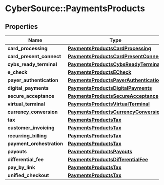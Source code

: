 # CyberSource::PaymentsProducts

## Properties
Name | Type | Description | Notes
------------ | ------------- | ------------- | -------------
**card_processing** | [**PaymentsProductsCardProcessing**](PaymentsProductsCardProcessing.md) |  | [optional] 
**card_present_connect** | [**PaymentsProductsCardPresentConnect**](PaymentsProductsCardPresentConnect.md) |  | [optional] 
**cybs_ready_terminal** | [**PaymentsProductsCybsReadyTerminal**](PaymentsProductsCybsReadyTerminal.md) |  | [optional] 
**e_check** | [**PaymentsProductsECheck**](PaymentsProductsECheck.md) |  | [optional] 
**payer_authentication** | [**PaymentsProductsPayerAuthentication**](PaymentsProductsPayerAuthentication.md) |  | [optional] 
**digital_payments** | [**PaymentsProductsDigitalPayments**](PaymentsProductsDigitalPayments.md) |  | [optional] 
**secure_acceptance** | [**PaymentsProductsSecureAcceptance**](PaymentsProductsSecureAcceptance.md) |  | [optional] 
**virtual_terminal** | [**PaymentsProductsVirtualTerminal**](PaymentsProductsVirtualTerminal.md) |  | [optional] 
**currency_conversion** | [**PaymentsProductsCurrencyConversion**](PaymentsProductsCurrencyConversion.md) |  | [optional] 
**tax** | [**PaymentsProductsTax**](PaymentsProductsTax.md) |  | [optional] 
**customer_invoicing** | [**PaymentsProductsTax**](PaymentsProductsTax.md) |  | [optional] 
**recurring_billing** | [**PaymentsProductsTax**](PaymentsProductsTax.md) |  | [optional] 
**payment_orchestration** | [**PaymentsProductsTax**](PaymentsProductsTax.md) |  | [optional] 
**payouts** | [**PaymentsProductsPayouts**](PaymentsProductsPayouts.md) |  | [optional] 
**differential_fee** | [**PaymentsProductsDifferentialFee**](PaymentsProductsDifferentialFee.md) |  | [optional] 
**pay_by_link** | [**PaymentsProductsTax**](PaymentsProductsTax.md) |  | [optional] 
**unified_checkout** | [**PaymentsProductsTax**](PaymentsProductsTax.md) |  | [optional] 


